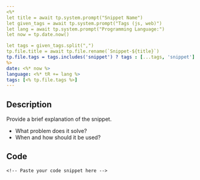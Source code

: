 ```yaml
---
<%*
let title = await tp.system.prompt("Snippet Name")
let given_tags = await tp.system.prompt("Tags (js, web)")
let lang = await tp.system.prompt("Programming Language:")
let now = tp.date.now()

let tags = given_tags.split(",")
tp.file.title = await tp.file.rename(`Snippet-${title}`)
tp.file.tags = tags.includes('snippet') ? tags : [...tags, 'snippet']
%>
date: <%* now %>
language: <%* tR += lang %>
tags: [<% tp.file.tags %>]
---
```


## Description
Provide a brief explanation of the snippet.  
- What problem does it solve?  
- When and how should it be used?

## Code
```<%* tR += lang %>
<!-- Paste your code snippet here -->
